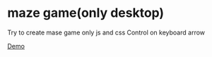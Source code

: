# maze game(only desktop)

Try to create mase game only js and css
Control on keyboard arrow

[Demo](https://tltary.github.io/maze/index.html)
